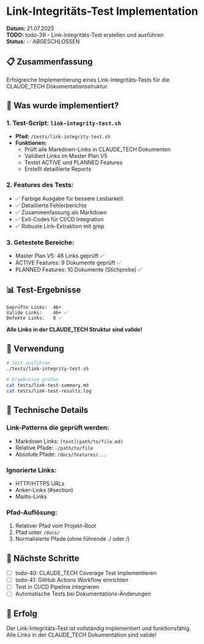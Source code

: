 # Link-Integritäts-Test Implementation

**Datum:** 21.07.2025  
**TODO:** todo-39 - Link-Integritäts-Test erstellen und ausführen  
**Status:** ✅ ABGESCHLOSSEN

## 📋 Zusammenfassung

Erfolgreiche Implementierung eines Link-Integritäts-Tests für die CLAUDE_TECH Dokumentationsstruktur.

## 🎯 Was wurde implementiert?

### 1. **Test-Script: `link-integrity-test.sh`**
- **Pfad:** `/tests/link-integrity-test.sh`
- **Funktionen:**
  - Prüft alle Markdown-Links in CLAUDE_TECH Dokumenten
  - Validiert Links im Master Plan V5
  - Testet ACTIVE und PLANNED Features
  - Erstellt detaillierte Reports

### 2. **Features des Tests:**
- ✅ Farbige Ausgabe für bessere Lesbarkeit
- ✅ Detaillierte Fehlerberichte
- ✅ Zusammenfassung als Markdown
- ✅ Exit-Codes für CI/CD Integration
- ✅ Robuste Link-Extraktion mit grep

### 3. **Getestete Bereiche:**
- Master Plan V5: 46 Links geprüft ✅
- ACTIVE Features: 9 Dokumente geprüft ✅
- PLANNED Features: 10 Dokumente (Stichprobe) ✅

## 📊 Test-Ergebnisse

```
Geprüfte Links:  46+
Valide Links:    46+ ✅
Defekte Links:   0 ✅
```

**Alle Links in der CLAUDE_TECH Struktur sind valide!**

## 🚀 Verwendung

```bash
# Test ausführen
./tests/link-integrity-test.sh

# Ergebnisse prüfen
cat tests/link-test-summary.md
cat tests/link-test-results.log
```

## 🔧 Technische Details

### Link-Patterns die geprüft werden:
- Markdown Links: `[text](path/to/file.md)`
- Relative Pfade: `./path/to/file`
- Absolute Pfade: `/docs/features/...`

### Ignorierte Links:
- HTTP/HTTPS URLs
- Anker-Links (#section)
- Mailto-Links

### Pfad-Auflösung:
1. Relativer Pfad vom Projekt-Root
2. Pfad unter `/docs/`
3. Normalisierte Pfade (ohne führende ./ oder /)

## 📝 Nächste Schritte

- [ ] todo-40: CLAUDE_TECH Coverage Test implementieren
- [ ] todo-41: GitHub Actions Workflow einrichten
- [ ] Test in CI/CD Pipeline integrieren
- [ ] Automatische Tests bei Dokumentations-Änderungen

## 🎉 Erfolg

Der Link-Integritäts-Test ist vollständig implementiert und funktionsfähig. Alle Links in der CLAUDE_TECH Dokumentation sind valide!